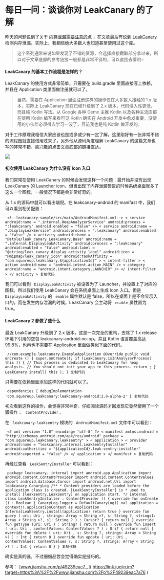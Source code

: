 # 每日一问：谈谈你对 LeakCanary 的了解 #

昨天的问题说到了关于 [内存泄漏需要注意的点]( https://link.juejin.im?target=https%3A%2F%2Fwww.jianshu.com%2Fp%2Fb0345cb39819 ) ，在文章最后有说到 [LeakCanary]( https://link.juejin.im?target=https%3A%2F%2Fgithub.com%2Fsquare%2Fleakcanary ) 检测内存泄漏。实际上，我相信绝大多数人也知道甚至使用过这个库。

> 
> 
> 
> 这个系列通常来说如果发现了不错的资源，会选择直接截取部分拿过来，所以对于文章底部的参考链接一般都是非常不错的，可以直接去看哟~
> 
> 

#### LeakCanary 的基本工作流程是怎样的？ ####

LeakCanary 的使用方式非常简单，只需要在 build.gradle 里面直接写上依赖，并且在 Application 类里面做注册就可以了。

> 
> 
> 
> 当然，需要在 Application 里面注册这样的操作仅在大多数人接触的 1.x 版本，实际上 LeakCanary 现在已经升级到了 2.x
> 版本，代码侵入性更低，而且纯 Kotlin 写法。从 Google 各种 Demo 主推 Kotlin 以及各种主流库都在使用 Kotlin
> 编写来看可见 Kotlin 确实在 Android 开发中愈发重要，没使用的小伙伴必须得去学习一波了，目前我也是纯 Kotlin 做开发的。
> 
> 

对于工作原理我相信大家应该也是或多或少有一定了解，这里刚好有一张非常不错的流程图就直接借用过来了，另外他从源码角度理解 LeakCanary 的这篇文章也写的非常不错，感兴趣的点击文章底部的链接直达。

![](https://user-gold-cdn.xitu.io/2019/6/6/16b2be0d6746f24a?imageView2/0/w/1280/h/960/format/png/ignore-error/1)

#### 初次使用 LeakCanary 为什么没有 Icon 入口 ####

我们常常在使用 LeakCanary 的时候会发现这样一个问题：最开始并没有出现 LeakCanary 的 Launcher icon，但当出现了内存泄漏警告的时候系统桌面就多了这么一个图标，一般情况下都是会非常好奇的。

从 1.x 的源码中就可以看出端倪。在 leakcanary-android 的 manifast 中，我们可以看到相关配置：

` <!--leakcanary-sample/src/main/AndroidManifest.xml--> < service android:name = ".internal.HeapAnalyzerService" android:process = ":leakcanary" android:enabled = "false" /> < service android:name = ".DisplayLeakService" android:process = ":leakcanary" android:enabled = "false" /> < activity android:theme = "@style/leak_canary_LeakCanary.Base" android:name = ".internal.DisplayLeakActivity" android:process = ":leakcanary" android:enabled = "false" android:label = "@string/leak_canary_display_activity_label" android:icon = "@mipmap/leak_canary_icon" android:taskAffinity = "com.squareup.leakcanary.${applicationId}" > < intent-filter > < action android:name = "android.intent.action.MAIN" /> < category android:name = "android.intent.category.LAUNCHER" /> </ intent-filter > </ activity > 复制代码`

我们可以看到 ` DisplayLeakActivity` 被设置为了 Launcher，并设置上了对应的图标，所以我们使用 LeakCanary 会在系统桌面上生成 Icon 入口。但是 ` DisplayLeakActivity` 的 ` enable` 属性默认是 false，所以在桌面上是不会显示入口的。而在发生内存泄漏的时候，LeakCanary 会主动将 ` enable` 属性置为 true。

#### LeakCanary 2 都做了些什么 ####

最近 LeakCanary 升级到了 2.x 版本，这是一次完全的重构，去除了 1.x release 环境下引用的空包 leakcanary-android-no-op。并且 Kotlin 语言覆盖高达 99.8%，也再也不需要在 Application 里面做类似下面的代码。

` //com.example.leakcanary.ExampleApplication @Override public void onCreate () { super.onCreate(); if (LeakCanary.isInAnalyzerProcess( this )) { // This process is dedicated to LeakCanary for heap analysis. // You should not init your app in this process. return ; } LeakCanary.install( this ); } 复制代码`

只需要在依赖里面添加这样的代码就可以了。

` dependencies { debugImplementation 'com.squareup.leakcanary:leakcanary-android:2.0-alpha-2' } 复制代码`

初次看到这样的操作，会觉得非常神奇，仔细阅读源码才回发现它竟然使用了一个骚操作： ` ContentProvider` 。

在 ` leakcanary-leaksentry` 模块的 ` AndroidManifest.xml` 文件中可以看到：

` <? xml version= "1.0" encoding= "utf-8" ?> < manifest xmlns:android = "http://schemas.android.com/apk/res/android" package = "com.squareup.leakcanary.leaksentry" > < application > < provider android:name = "leakcanary.internal.LeakSentryInstaller" android:authorities = "${applicationId}.leak-sentry-installer" android:exported = "false" /> </ application > </ manifest > 复制代码`

再经过查看 ` LeakSentryInstaller` 可以看到：

` package leakcanary. internal import android.app.Application import android.content.ContentProvider import android.content.ContentValues import android.database.Cursor import android.net.Uri import leakcanary.CanaryLog /** * Content providers are loaded before the application class is created. [LeakSentryInstaller] is * used to install [leaksentry.LeakSentry] on application start. */ internal class LeakSentryInstaller : ContentProvider () { override fun onCreate () : Boolean { CanaryLog.logger = DefaultCanaryLog() val application = context!!.applicationContext as Application InternalLeakSentry.install(application) return true } override fun query ( uri: Uri , strings: Array < String >?, s: String ?, strings1: Array < String >?, s1: String ? ) : Cursor? { return null } override fun getType (uri: Uri ) : String? { return null } override fun insert ( uri: Uri , contentValues: ContentValues ? ) : Uri? { return null } override fun delete ( uri: Uri , s: String ?, strings: Array < String >? ) : Int { return 0 } override fun update ( uri: Uri , contentValues: ContentValues ?, s: String ?, strings: Array < String >? ) : Int { return 0 } } 复制代码`

确实是真的骚，不过细细品尝会觉得确实是挺巧的。

参考： [www.jianshu.com/p/49239eac7…]( https://link.juejin.im?target=https%3A%2F%2Fwww.jianshu.com%2Fp%2F49239eac7a76 )
